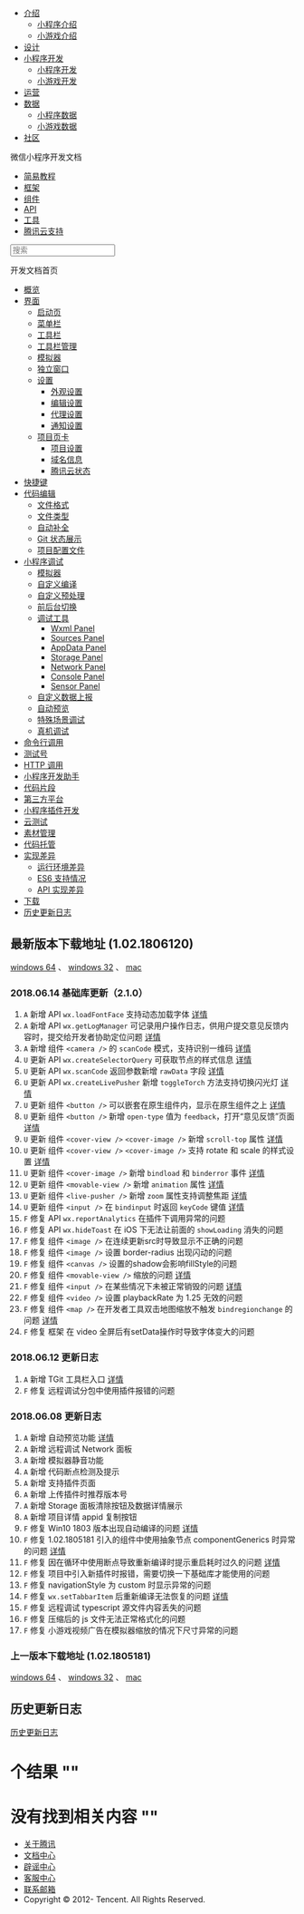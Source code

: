 <div class="book with-summary">

<div class="head">

<div class="head_box">

# [](javascript:; "_('微信公众平台 小程序')")

<div class="header_ctrls">

*   [介绍](javascript:;)
    *   [小程序介绍](https://mp.weixin.qq.com/debug/wxadoc/introduction/index.html)
    *   [小游戏介绍](https://mp.weixin.qq.com/debug/wxagame/introduction/index.html)
*   [设计](https://mp.weixin.qq.com/debug/wxadoc/design/index.html)
*   [小程序开发](javascript:;)
    *   [小程序开发](https://mp.weixin.qq.com/debug/wxadoc/dev/index.html)
    *   [小游戏开发](https://mp.weixin.qq.com/debug/wxagame/dev/index.html)
*   [运营](https://mp.weixin.qq.com/debug/wxadoc/product/index.html)
*   [数据](javascript:;)
    *   [小程序数据](https://mp.weixin.qq.com/debug/wxadoc/analysis/index.html)
    *   [小游戏数据](https://mp.weixin.qq.com/debug/wxagame/analysis/index.html)
*   [社区](https://developers.weixin.qq.com/)

</div>

</div>

</div>

<div class="sub_nav_box">

<div class="sub_nav_inner">

<div class="book-summary-opr" id="js-book-summary-opr"><a class="book-summary-btn"></a></div>

<div class="top_sub_nav">

<div class="top_title_wap"><span class="icon_title icon_dev"></span>

微信小程序开发文档

</div>

*   [简易教程](../)
*   [框架](../framework/MINA.html)
*   [组件](../component/)
*   [API](../api/)
*   [工具](devtools.html)
*   [腾讯云支持](../qcloud/qcloud.html)

</div>

<div id="book-search-input" role="search">

<form><label for="search-input" class="search-icon" id="js-search-icon"></label><input type="text" id="search-input" name="search-input" placeholder="搜索"> </form>

</div>

</div>

</div>

<div class="book-summary">

<div class="book-summary-home" id="js-summary-home"><a><span class="icon_home_s icon_dev"></span><span class="s_title_2">开发文档首页</span></a></div>

<nav role="navigation">

*   [概览](devtools.html)
*   [界面](page.html)
    *   [启动页](page.html#启动页)
    *   [菜单栏](page.html#菜单栏)
    *   [工具栏](page.html#工具栏)
    *   [工具栏管理](page.html#工具栏管理)
    *   [模拟器](page.html#模拟器)
    *   [独立窗口](page.html#独立窗口)
    *   [设置](settings.html)
        *   [外观设置](settings.html#外观设置)
        *   [编辑设置](settings.html#编辑设置)
        *   [代理设置](settings.html#代理设置)
        *   [通知设置](settings.html#通知设置)
    *   [项目页卡](project.html)
        *   [项目设置](project.html#项目设置)
        *   [域名信息](project.html#域名信息)
        *   [腾讯云状态](project.html#腾讯云状态)
*   [快捷键](shortcut.html)
*   [代码编辑](edit.html)
    *   [文件格式](edit.html#文件格式)
    *   [文件类型](edit.html#文件支持)
    *   [自动补全](edit.html#自动补全)
    *   [Git 状态展示](edit.html#git-状态展示)
    *   [项目配置文件](projectconfig.html)
*   [小程序调试](debug.html)
    *   [模拟器](debug.html#模拟器)
    *   [自定义编译](debug.html#自定义编译)
    *   [自定义预处理](debug.html#自定义预处理)
    *   [前后台切换](debug.html#前后台切换)
    *   [调试工具](debug.html#调试工具)
        *   [Wxml Panel](debug.html#wxml-panel)
        *   [Sources Panel](debug.html#sources-panel)
        *   [AppData Panel](debug.html#appdata-panel)
        *   [Storage Panel](debug.html#storage-panel)
        *   [Network Panel](debug.html#network-panel)
        *   [Console Panel](debug.html#console-panel)
        *   [Sensor Panel](debug.html#sensor-panel)
    *   [自定义数据上报](debug.html#自定义数据上报)
    *   [自动预览](debug.html#自动预览)
    *   [特殊场景调试](different.html)
    *   [真机调试](remote-debug.html)
*   [命令行调用](cli.html)
*   [测试号](sandbox.html)
*   [HTTP 调用](http.html)
*   [小程序开发助手](mydev.html)
*   [代码片段](minicode.html)
*   [第三方平台](ext.html)
*   [小程序插件开发](plugin.html)
*   [云测试](monkey-test.html)
*   [素材管理](../qcloud/material.html)
*   [代码托管](../qcloud/tgit.html)
*   [实现差异](details.html)
    *   [运行环境差异](details.html#运行环境差异)
    *   [ES6 支持情况](details.html#客户端es6-api-支持情况)
    *   [API 实现差异](notsupport.html)
*   [下载](download.html)
*   [历史更新日志](uplog.html)

</nav>

</div>

<div class="book-body">

<div class="body-inner">

<div class="page-wrapper" tabindex="-1" role="main">

<div class="page-inner">

<div id="book-search-results">

<div class="search-noresults">

<section class="normal markdown-section">

## 最新版本下载地址 (1.02.1806120)

[windows 64](https://servicewechat.com/wxa-dev-logic/download_redirect?type=x64&from=mpwiki) 、 [windows 32](https://servicewechat.com/wxa-dev-logic/download_redirect?type=ia32&from=mpwiki) 、 [mac](https://servicewechat.com/wxa-dev-logic/download_redirect?type=darwin&from=mpwiki)

### 2018.06.14 基础库更新（2.1.0）

1.  `A` 新增 API `wx.loadFontFace` 支持动态加载字体 [详情](../api/media-fontFace.html)
2.  `A` 新增 API `wx.getLogManager` 可记录用户操作日志，供用户提交意见反馈内容时，提交给开发者协助定位问题 [详情](../api/getLogManager.html)
3.  `A` 新增 组件 `<camera />` 的 `scanCode` 模式，支持识别一维码 [详情](../component/camera.html)
4.  `U` 更新 API `wx.createSelectorQuery` 可获取节点的样式信息 [详情](../api/wxml-nodes-info.html)
5.  `U` 更新 API `wx.scanCode` 返回参数新增 `rawData` 字段 [详情](../api/scancode.html)
6.  `U` 更新 API `wx.createLivePusher` 新增 `toggleTorch` 方法支持切换闪光灯 [详情](../api/api-live-pusher.html)
7.  `U` 更新 组件 `<button />` 可以嵌套在原生组件内，显示在原生组件之上 [详情](../component/button.html)
8.  `U` 更新 组件 `<button />` 新增 `open-type` 值为 `feedback`，打开“意见反馈”页面 [详情](../component/button.html)
9.  `U` 更新 组件 `<cover-view />` `<cover-image />` 新增 `scroll-top` 属性 [详情](../component/cover-view.html)
10.  `U` 更新 组件 `<cover-view />` `<cover-image />` 支持 rotate 和 scale 的样式设置 [详情](../component/cover-view.html)
11.  `U` 更新 组件 `<cover-image />` 新增 `bindload` 和 `binderror` 事件 [详情](../component/cover-view.html)
12.  `U` 更新 组件 `<movable-view />` 新增 `animation` 属性 [详情](../component/movable-view.html)
13.  `U` 更新 组件 `<live-pusher />` 新增 `zoom` 属性支持调整焦距 [详情](../component/live-pusher.html)
14.  `U` 更新 组件 `<input />` 在 `bindinput` 时返回 `keyCode` 键值 [详情](../component/input.html)
15.  `F` 修复 API `wx.reportAnalytics` 在插件下调用异常的问题
16.  `F` 修复 API `wx.hideToast` 在 iOS 下无法让前面的 `showLoading` 消失的问题
17.  `F` 修复 组件 `<image />` 在连续更新src时导致显示不正确的问题
18.  `F` 修复 组件 `<image />` 设置 border-radius 出现闪动的问题
19.  `F` 修复 组件 `<canvas />` 设置的shadow会影响fillStyle的问题
20.  `F` 修复 组件 `<movable-view />` 缩放的问题 [详情](https://developers.weixin.qq.com/blogdetail?action=get_post_info&docid=000ecad1f3c210c5bbc67ea8750000)
21.  `F` 修复 组件 `<input />` 在某些情况下未被正常销毁的问题 [详情](https://developers.weixin.qq.com/blogdetail?action=get_post_info&docid=000a8c18c480908ed8c641ac75f400)
22.  `F` 修复 组件 `<video />` 设置 playbackRate 为 1.25 无效的问题
23.  `F` 修复 组件 `<map />` 在开发者工具双击地图缩放不触发 `bindregionchange` 的问题 [详情](https://developers.weixin.qq.com/blogdetail?action=get_post_info&docid=000c64a0f388b0f19fa6fe2cb51c00)
24.  `F` 修复 框架 在 video 全屏后有setData操作时导致字体变大的问题

### 2018.06.12 更新日志

1.  `A` 新增 TGit 工具栏入口 [详情](../qcloud/tgit.html)
2.  `F` 修复 远程调试分包中使用插件报错的问题

### 2018.06.08 更新日志

1.  `A` 新增 自动预览功能 [详情](debug.html#自动预览)
2.  `A` 新增 远程调试 Network 面板
3.  `A` 新增 模拟器静音功能
4.  `A` 新增 代码断点检测及提示
5.  `A` 新增 支持插件页面
6.  `A` 新增 上传插件时推荐版本号
7.  `A` 新增 Storage 面板清除按钮及数据详情展示
8.  `A` 新增 项目详情 appid 复制按钮
9.  `F` 修复 Win10 1803 版本出现自动编译的问题 [详情](https://developers.weixin.qq.com/blogdetail?action=get_post_info&docid=000eccb1c5c0f81579c6986175b000)
10.  `F` 修复 1.02.1805181 引入的组件中使用抽象节点 componentGenerics 时异常的问题 [详情](https://developers.weixin.qq.com/blogdetail?action=get_post_info&docid=000a245810cdc8ddeac6f40d451000)
11.  `F` 修复 因在循环中使用断点导致重新编译时提示重启耗时过久的问题 [详情](https://developers.weixin.qq.com/blogdetail?action=get_post_info&docid=000e04fde747882576c6092a05b400)
12.  `F` 修复 项目中引入新插件时报错，需要切换一下基础库才能使用的问题
13.  `F` 修复 navigationStyle 为 custom 时显示异常的问题
14.  `F` 修复 `wx.setTabbarItem` 后重新编译无法恢复的问题 [详情](https://developers.weixin.qq.com/blogdetail?action=get_post_info&docid=0000e67eff0af04773d6352c95bc00)
15.  `F` 修复 远程调试 typescript 源文件内容丢失的问题
16.  `F` 修复 压缩后的 js 文件无法正常格式化的问题
17.  `F` 修复 小游戏视频广告在模拟器缩放的情况下尺寸异常的问题

### 上一版本下载地址 (1.02.1805181)

[windows 64](https://servicewechat.com/wxa-dev-logic/download_redirect?type=x64&from=mpwiki&download_version=1021805181&version_type=1) 、 [windows 32](https://servicewechat.com/wxa-dev-logic/download_redirect?type=ia32&from=mpwiki&download_version=1021805181&version_type=1) 、 [mac](https://servicewechat.com/wxa-dev-logic/download_redirect?type=darwin&from=mpwiki&download_version=1021805181&version_type=1)

## 历史更新日志

[历史更新日志](uplog.html)

</section>

</div>

<div class="search-results">

<div class="has-results">

# <span class="search-results-count"></span>个结果 "<span class="search-query"></span>"

</div>

<div class="no-results">

# 没有找到相关内容 "<span class="search-query"></span>"

</div>

</div>

</div>

</div>

</div>

<div class="foot" id="footer">

*   [关于腾讯](http://www.tencent.com/zh-cn/index.shtml)
*   [文档中心](https://mp.weixin.qq.com/debug/wxadoc/introduction/index.html?t=1484641676&)
*   [辟谣中心](https://mp.weixin.qq.com/cgi-bin/opshowpage?action=dispelinfo&lang=zh_CN&begin=1&count=9)
*   [客服中心](http://kf.qq.com/faq/120911VrYVrA1509086vyumm.html)
*   [联系邮箱](mailto:weixinmp@qq.com)
*   Copyright © 2012-<span id="s_copyright_year"></span> Tencent. All Rights Reserved.

</div>

</div>

[](notsupport.html)[](uplog.html)</div>

</div>